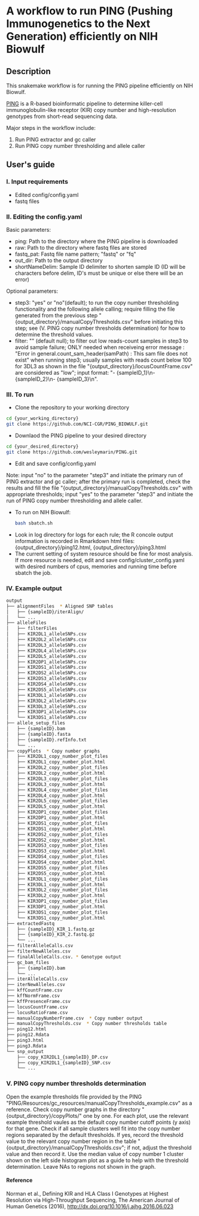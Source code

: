 # A workflow to run PING (Pushing Immunogenetics to the Next Generation) efficiently on NIH Biowulf
## Description
This snakemake workflow is for running the PING pipeline efficiently on NIH Biowulf.

[PING](https://github.com/wesleymarin/PING) is a R-based bioinformatic pipeline to determine killer-cell immunoglobulin-like receptor (KIR) copy number and high-resolution genotypes from short-read sequencing data.

Major steps in the workflow include:
1) Run PING extractor and gc caller
2) Run PING copy number thresholding and allele caller

## User's guide
### I. Input requirements
* Edited config/config.yaml
* fastq files

### II. Editing the config.yaml
Basic parameters:
* ping: Path to the directory where the PING pipeline is downloaded
* raw: Path to the directory where fastq files are stored
* fastq_pat: Fastq file name pattern; "fastq" or "fq"
* out_dir: Path to the output directory
* shortNameDelim: Sample ID delimiter to shorten sample ID (ID will be characters before delim, ID's must be unique or else there will be an error)

Optional parameters:
* step3: "yes" or "no"(default); to run the copy number thresholding functionality and the following allele calling; require filling the file generated from the previous step "{output_directory}/manualCopyThresholds.csv" before initiating this step; see (V. PING copy number thresholds determination) for how to determine the threshold values.
* filter: "" (default null); to filter out low reads-count samples in step3 to avoid sample failure; ONLY needed when receiveing error message : "Error in general.count_sam_header(samPath) : This sam file does not exist" when running step3; usually samples with reads count below 100 for 3DL3 as shown in the file "{output_directory}/locusCountFrame.csv" are considered as "low"; input format: "- {sampleID_1}\n- {sampleID_2}\n- {sampleID_3}\n".

### III. To run
* Clone the repository to your working directory
```bash
cd {your_working_directory}
git clone https://github.com/NCI-CGR/PING_BIOWULF.git
```
* Downlaod the PING pipeline to your desired directory
```bash
cd {your_desired_directory}
git clone https://github.com/wesleymarin/PING.git
```
* Edit and save config/config.yaml

Note: input "no" to the parameter "step3" and initiate the primary run of PING extractor and gc caller; after the primary run is completed, check the results and fill the file "{output_directory}/manualCopyThresholds.csv" with appropriate thresholds; input "yes" to the parameter "step3" and initiate the run of PING copy number thresholding and allele caller.
* To run on NIH Biowulf:
  ```bash
  bash sbatch.sh
  ```
* Look in log directory for logs for each rule; the R concole output information is recorded in Rmarkdown html files: {output_directory}/ping12.html, {output_directory}/ping3.html
* The current setting of system resource should be fine for most analysis. If more resource is needed, edit and save config/cluster_config.yaml with desired numbers of cpus, memories and running time before sbatch the job.

### IV. Example output
```bash
output
├── alignmentFiles  * Aligned SNP tables
│   ├── {sampleID}/iterAlign/
│   └── ...
├── alleleFiles
│   ├── filterFiles
│   ├── KIR2DL1_alleleSNPs.csv
│   ├── KIR2DL2_alleleSNPs.csv
│   ├── KIR2DL3_alleleSNPs.csv
│   ├── KIR2DL4_alleleSNPs.csv
│   ├── KIR2DL5_alleleSNPs.csv
│   ├── KIR2DP1_alleleSNPs.csv
│   ├── KIR2DS1_alleleSNPs.csv
│   ├── KIR2DS2_alleleSNPs.csv
│   ├── KIR2DS3_alleleSNPs.csv
│   ├── KIR2DS4_alleleSNPs.csv
│   ├── KIR2DS5_alleleSNPs.csv
│   ├── KIR3DL1_alleleSNPs.csv
│   ├── KIR3DL2_alleleSNPs.csv
│   ├── KIR3DL3_alleleSNPs.csv
│   ├── KIR3DP1_alleleSNPs.csv
│   └── KIR3DS1_alleleSNPs.csv
├── allele_setup_files
│   ├── {sampleID}.bam
│   ├── {sampleID}.fasta
│   ├── {sampleID}.refInfo.txt
│   └── ...
├── copyPlots  * Copy number graphs
│   ├── KIR2DL1_copy_number_plot_files
│   ├── KIR2DL1_copy_number_plot.html
│   ├── KIR2DL2_copy_number_plot_files
│   ├── KIR2DL2_copy_number_plot.html
│   ├── KIR2DL3_copy_number_plot_files
│   ├── KIR2DL3_copy_number_plot.html
│   ├── KIR2DL4_copy_number_plot_files
│   ├── KIR2DL4_copy_number_plot.html
│   ├── KIR2DL5_copy_number_plot_files
│   ├── KIR2DL5_copy_number_plot.html
│   ├── KIR2DP1_copy_number_plot_files
│   ├── KIR2DP1_copy_number_plot.html
│   ├── KIR2DS1_copy_number_plot_files
│   ├── KIR2DS1_copy_number_plot.html
│   ├── KIR2DS2_copy_number_plot_files
│   ├── KIR2DS2_copy_number_plot.html
│   ├── KIR2DS3_copy_number_plot_files
│   ├── KIR2DS3_copy_number_plot.html
│   ├── KIR2DS4_copy_number_plot_files
│   ├── KIR2DS4_copy_number_plot.html
│   ├── KIR2DS5_copy_number_plot_files
│   ├── KIR2DS5_copy_number_plot.html
│   ├── KIR3DL1_copy_number_plot_files
│   ├── KIR3DL1_copy_number_plot.html
│   ├── KIR3DL2_copy_number_plot_files
│   ├── KIR3DL2_copy_number_plot.html
│   ├── KIR3DP1_copy_number_plot_files
│   ├── KIR3DP1_copy_number_plot.html
│   ├── KIR3DS1_copy_number_plot_files
│   └── KIR3DS1_copy_number_plot.html
├── extractedFastq
│   ├── {sampleID}_KIR_1.fastq.gz
│   ├── {sampleID}_KIR_2.fastq.gz
│   └── ...
├── filterAlleleCalls.csv
├── filterNewAlleles.csv
├── finalAlleleCalls.csv. * Genotype output 
├── gc_bam_files
│   ├── {sampleID}.bam
│   └── ...
├── iterAlleleCalls.csv
├── iterNewAlleles.csv
├── kffCountFrame.csv
├── kffNormFrame.csv
├── kffPresenceFrame.csv
├── locusCountFrame.csv
├── locusRatioFrame.csv
├── manualCopyNumberFrame.csv  * Copy number output
├── manualCopyThresholds.csv  * Copy number thresholds table
├── ping12.html
├── ping12.Rdata
├── ping3.html
├── ping3.Rdata
└── snp_output
    ├── copy_KIR2DL1_{sampleID}_DP.csv
    ├── copy_KIR2DL1_{sampleID}_SNP.csv
    └── ...

```

### V. PING copy number thresholds determination
Open the example thresholds file provided by the PING "PING/Resources/gc_resources/manualCopyThresholds_example.csv" as a reference. Check copy number graphs in the directory "{output_directory}/copyPlots/" one by one. For each plot, use the relevant example threshold vaules as the default copy number cutoff points (y axis) for that gene. Check if all sample clusters well fit into the copy number regions separated by the default thresholds. If yes, record the threshold value to the relevant copy number region in the table "{output_directory}/manualCopyThresholds.csv"; if not, adjust the threshold value and then record it. Use the median value of copy number 1 cluster shown on the left side histogram plot as a guide to help with the threshold determination. Leave NAs to regions not shown in the graph.

#### Reference
Norman et al., Defining KIR and HLA Class I Genotypes at Highest Resolution via High-Throughput Sequencing, The American Journal of Human Genetics (2016), http://dx.doi.org/10.1016/j.ajhg.2016.06.023
